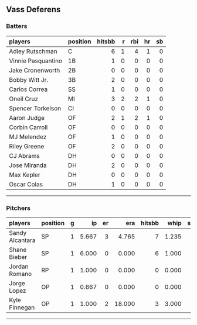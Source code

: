 ## Vass Deferens

### Batters

 
|players            |position | hitsbb|  r| rbi| hr| sb| 
|:------------------|:--------|------:|--:|---:|--:|--:| 
|Adley Rutschman    |C        |      6|  1|   4|  1|  0| 
|Vinnie Pasquantino |1B       |      1|  0|   0|  0|  0| 
|Jake Cronenworth   |2B       |      0|  0|   0|  0|  0| 
|Bobby Witt Jr.     |3B       |      2|  0|   0|  0|  0| 
|Carlos Correa      |SS       |      1|  0|   0|  0|  0| 
|Oneil Cruz         |MI       |      3|  2|   2|  1|  0| 
|Spencer Torkelson  |CI       |      0|  0|   0|  0|  0| 
|Aaron Judge        |OF       |      2|  1|   2|  1|  0| 
|Corbin Carroll     |OF       |      0|  0|   0|  0|  0| 
|MJ Melendez        |OF       |      1|  0|   0|  0|  0| 
|Riley Greene       |OF       |      2|  0|   0|  0|  0| 
|CJ Abrams          |DH       |      0|  0|   0|  0|  0| 
|Jose Miranda       |DH       |      2|  0|   0|  0|  0| 
|Max Kepler         |DH       |      0|  0|   0|  0|  0| 
|Oscar Colas        |DH       |      1|  0|   0|  0|  0| 


* * *

### Pitchers

 
|players         |position |  g|    ip| er|    era| hitsbb|  whip| so|  w| sv| 
|:---------------|:--------|--:|-----:|--:|------:|------:|-----:|--:|--:|--:| 
|Sandy Alcantara |SP       |  1| 5.667|  3|  4.765|      7| 1.235|  2|  0|  0| 
|Shane Bieber    |SP       |  1| 6.000|  0|  0.000|      6| 1.000|  3|  0|  0| 
|Jordan Romano   |RP       |  1| 1.000|  0|  0.000|      0| 0.000|  2|  0|  1| 
|Jorge Lopez     |OP       |  1| 0.667|  0|  0.000|      0| 0.000|  1|  0|  0| 
|Kyle Finnegan   |OP       |  1| 1.000|  2| 18.000|      3| 3.000|  0|  0|  0| 


* * *


